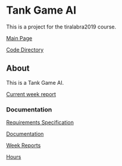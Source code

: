 # Tank Game AI

This is a project for the tiralabra2019 course.

[Main Page](https://github.com/porrasm/tiralabra-tank-game-ai)

[Code Directory](https://github.com/porrasm/tiralabra-tank-game-ai/tree/master/Assets/_Assets/Scripts/Games/TankGame/TankAI/)


## About

This is a Tank Game AI.

[Current week report](https://github.com/porrasm/tiralabra-tank-game-ai/tree/master/Documentation/weeks/week2.md)


### Documentation

[Requirements Specification](https://github.com/porrasm/tiralabra-tank-game-ai/tree/master/Documentation/requirements-specification.md)

[Documentation](https://github.com/porrasm/tiralabra-tank-game-ai/tree/master/Documentation)

[Week Reports](https://github.com/porrasm/tiralabra-tank-game-ai/tree/master/Documentation/weeks)

[Hours](https://github.com/porrasm/tiralabra-tank-game-ai/tree/master/Documentation/hours.md)